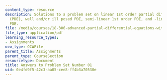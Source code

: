 ```yaml
---
content_type: resource
description: Solutions to a problem set on linear 1st order partial differential equations
  (PDE), well and/or ill posed PDE, semi-linear 1st order PDE, and -linear 1st order
  PDE.
file: /media/courses/18-306-advanced-partial-differential-equations-with-applications-fall-2009/0e4fd9f542c3aa05cee8ff4b3a70530e_MIT18_306f09_sol_pset_01_09.pdf
file_type: application/pdf
learning_resource_types:
- Assignments
ocw_type: OCWFile
parent_title: Assignments
parent_type: CourseSection
resourcetype: Document
title: Answers to Problem Set Number 01
uid: 0e4fd9f5-42c3-aa05-cee8-ff4b3a70530e
---
```


